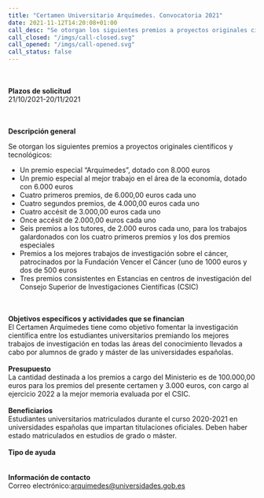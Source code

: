 ```yaml
---
title: "Certamen Universitario Arquímedes. Convocatoria 2021"
date: 2021-11-12T14:20:08+01:00
call_desc: "Se otorgan los siguientes premios a proyectos originales científicos y tecnológicos: Un premio especial ..."
call_closed: "/imgs/call-closed.svg"
call_opened: "/imgs/call-opened.svg"
call_status: false
---
```

<br><br><b>Plazos de solicitud</b><br>
21/10/2021-20/11/2021

<br><br><b>Descripción general</b><br>
<p class="ta-justify">Se otorgan los siguientes premios a proyectos originales cient&iacute;ficos y tecnol&oacute;gicos:
<ul>
<li class="ta-justify">Un premio especial &ldquo;Arqu&iacute;medes&rdquo;, dotado con 8.000 euros</li>
<li class="ta-justify">Un premio especial al mejor trabajo en el &aacute;rea de la econom&iacute;a, dotado con 6.000 euros</li>
<li class="ta-justify">Cuatro primeros premios, de 6.000,00 euros cada uno</li>
<li class="ta-justify">Cuatro segundos premios, de 4.000,00 euros cada uno</li>
<li class="ta-justify">Cuatro acc&eacute;sit de 3.000,00 euros cada uno</li>
<li class="ta-justify">Once acc&eacute;sit de 2.000,00 euros cada uno</li>
<li class="ta-justify">Seis premios a los tutores, de 2.000 euros cada uno, para los trabajos galardonados con los cuatro primeros premios y los dos premios especiales</li>
<li class="ta-justify">Premios a los mejores trabajos de investigaci&oacute;n sobre el c&aacute;ncer, patrocinados por la Fundaci&oacute;n Vencer el C&aacute;ncer (uno de 1000 euros y dos de 500 euros</li>
<li class="ta-justify">Tres premios consistentes en Estancias en centros de investigaci&oacute;n del Consejo Superior de Investigaciones Cient&iacute;ficas (CSIC)</li>
</ul>
<br><br><b>Objetivos específicos y actividades que se financian</b><br> 
El Certamen Arquímedes tiene como objetivo fomentar la investigación científica entre los estudiantes universitarios premiando los mejores trabajos de investigación en todas las áreas del conocimiento llevados a cabo por alumnos de grado y máster de las universidades españolas.
<br><br><b>Presupuesto</b><br> 
La cantidad destinada a los premios a cargo del Ministerio es de 100.000,00 euros para los premios del presente certamen y 3.000 euros, con cargo al ejercicio 2022 a la mejor memoria evaluada por el CSIC.
<br><br><b>Beneficiarios</b><br> 
Estudiantes universitarios matriculados durante el curso 2020-2021 en universidades españolas que impartan titulaciones oficiales. Deben haber estado matriculados en estudios de grado o máster.
<br><br><b>Tipo de ayuda</b><br> 
<br><br><b>Información de contacto</b><br> 
Correo electrónico:<a href="mailto:arquimedes@universidades.gob.es">arquimedes@universidades.gob.es</a>


